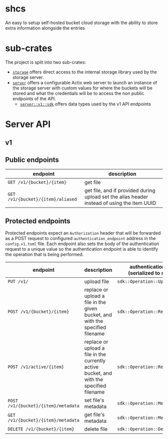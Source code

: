 # shcs

An easy to setup self-hosted bucket cloud storage with the ability to store
extra information alongside the entries

# sub-crates

The project is split into two sub-crates:

- [`storage`](/crates/storage/) offers direct access to the internal storage library used by the
  storage server.
- [`server`](/crates/server/) offers a configurable Actix web server to launch an instance of the
  storage server with custom values for where the buckets will be stored and what
  the credentials will be to access the non public endpoints of the API.
  - [`server::v1::sdk`](/crates/server/src/v1/sdk/) offers data types used by the v1 API endpoints

# Server API
## v1

## Public endpoints
| endpoint                          | description                                                                                 |
|---------------------------------- |---------------------------------------------------------------------------------------------|
| `GET /v1/{bucket}/{item}`         | get file                                                                                    |
| `GET /v1/{bucket}/{item}/aliased` | get file, and if provided during upload set the alias header instead of using the item UUID |

## Protected endpoints

Protected endpoints expect an `Authorization` header that will be forwarded as a
POST request to configured `authentication_endpoint` address in the `config.v1.toml`
file. Each endpoint also sets the body of the authentication request to a unique
value so the authentication endpoint is able to identify the operation that is
being performed.

| endpoint                            | description                                                                              | authentication body (serialized to strings)            |
|-------------------------------------|------------------------------------------------------------------------------------------|---------------------------------|
| `PUT /v1/`                          | upload file                                                                              | `sdk::Operation::Upload`        |
| `POST /v1/{bucket}/{item}`          | replace or upload a file in the given bucket, and with the specified filename            | `sdk::Operation::Replace`       |
| `POST /v1/active/{item}`            | replace or upload a file in the currently active bucket, and with the specified filename | `sdk::Operation::ReplaceActive` |
| `POST /v1/{bucket}/{item}/metadata` | set file's metadata                                                                      | `sdk::Operation::MetadataSet`   |
| `GET /v1/{bucket}/{item}/metadata`  | get file's metadata                                                                      | `sdk::Operation::MetadataGet`   |
| `DELETE /v1/{bucket}/{item}`        | delete file                                                                              | `sdk::Operation::Delete`        |
